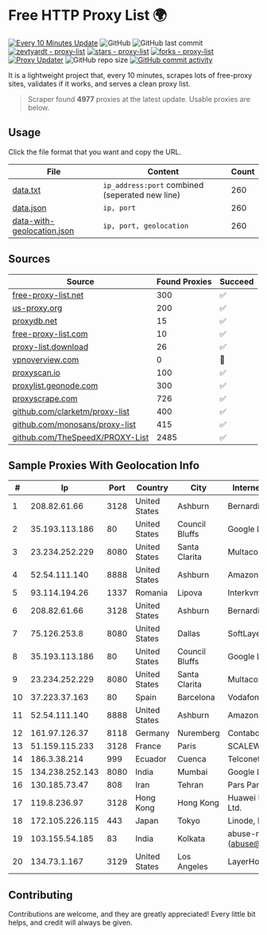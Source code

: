 
# Free HTTP Proxy List 🌍

[![Every 10 Minutes Update](https://github.com/mertguvencli/http-proxy-list/actions/workflows/main.yml/badge.svg?branch=main)](https://github.com/mertguvencli/http-proxy-list/actions/workflows/main.yml)
![GitHub](https://img.shields.io/github/license/mertguvencli/http-proxy-list)
![GitHub last commit](https://img.shields.io/github/last-commit/mertguvencli/http-proxy-list)
[![zevtyardt - proxy-list](https://img.shields.io/static/v1?label=zevtyardt&message=proxy-list&color=blue&logo=github)](https://github.com/zevtyardt/proxy-list "Go to GitHub repo")
[![stars - proxy-list](https://img.shields.io/github/stars/zevtyardt/proxy-list?style=social)](https://github.com/zevtyardt/proxy-list)
[![forks - proxy-list](https://img.shields.io/github/forks/zevtyardt/proxy-list?style=social)](https://github.com/zevtyardt/proxy-list)
[![Proxy Updater](https://github.com/zevtyardt/proxy-list/workflows/Proxy%20Updater/badge.svg)](https://github.com/zevtyardt/proxy-list/actions?query=workflow:"Proxy+Updater")
![GitHub repo size](https://img.shields.io/github/repo-size/zevtyardt/proxy-list)
[![GitHub commit activity](https://img.shields.io/github/commit-activity/m/zevtyardt/proxy-list?logo=commits)](https://github.com/zevtyardt/proxy-list/commits/main)

It is a lightweight project that, every 10 minutes, scrapes lots of free-proxy sites, validates if it works, and serves a clean proxy list.

> Scraper found **4977** proxies at the latest update. Usable proxies are below.

## Usage

Click the file format that you want and copy the URL.

|File|Content|Count|
|----|-------|-----|
|[data.txt](https://raw.githubusercontent.com/mertguvencli/http-proxy-list/main/proxy-list/data.txt)|`ip_address:port` combined (seperated new line)|260|
|[data.json](https://raw.githubusercontent.com/mertguvencli/http-proxy-list/main/proxy-list/data.json)|`ip, port`|260|
|[data-with-geolocation.json](https://raw.githubusercontent.com/mertguvencli/http-proxy-list/main/proxy-list/data-with-geolocation.json)|`ip, port, geolocation`|260|

## Sources

|Source|Found Proxies|Succeed|
|------|-------------|-------|
|[free-proxy-list.net](https://free-proxy-list.net)|300|✅|
|[us-proxy.org](https://www.us-proxy.org)|200|✅|
|[proxydb.net](http://proxydb.net)|15|✅|
|[free-proxy-list.com](https://free-proxy-list.com/?page=&port=&type%5B%5D=http&type%5B%5D=https&up_time=0&search=Search)|10|✅|
|[proxy-list.download](https://www.proxy-list.download/HTTP)|26|✅|
|[vpnoverview.com](https://vpnoverview.com/privacy/anonymous-browsing/free-proxy-servers)|0|🚫|
|[proxyscan.io](https://www.proxyscan.io)|100|✅|
|[proxylist.geonode.com](https://proxylist.geonode.com/api/proxy-list?limit=300&page=1&sort_by=lastChecked&sort_type=desc&protocols=http,https)|300|✅|
|[proxyscrape.com](https://api.proxyscrape.com/v2/?request=displayproxies&protocol=http&timeout=10000&country=all&ssl=all&anonymity=all)|726|✅|
|[github.com/clarketm/proxy-list](https://raw.githubusercontent.com/clarketm/proxy-list/master/proxy-list-raw.txt)|400|✅|
|[github.com/monosans/proxy-list](https://raw.githubusercontent.com/monosans/proxy-list/main/proxies/http.txt)|415|✅|
|[github.com/TheSpeedX/PROXY-List](https://raw.githubusercontent.com/TheSpeedX/PROXY-List/master/http.txt)|2485|✅|


## Sample Proxies With Geolocation Info

|#|Ip|Port|Country|City|Internet Service Provider|
|-|--|----|-------|----|-------------------------|
|1|208.82.61.66|3128|United States|Ashburn|Bernardi Sounds|
|2|35.193.113.186|80|United States|Council Bluffs|Google LLC|
|3|23.234.252.229|8080|United States|Santa Clarita|Multacom Corporation|
|4|52.54.111.140|8888|United States|Ashburn|Amazon.com, Inc.|
|5|93.114.194.26|1337|Romania|Lipova|Interkvm Host SRL|
|6|208.82.61.66|3128|United States|Ashburn|Bernardi Sounds|
|7|75.126.253.8|8080|United States|Dallas|SoftLayer|
|8|35.193.113.186|80|United States|Council Bluffs|Google LLC|
|9|23.234.252.229|8080|United States|Santa Clarita|Multacom Corporation|
|10|37.223.37.163|80|Spain|Barcelona|Vodafone Espana S.A.U.|
|11|52.54.111.140|8888|United States|Ashburn|Amazon.com, Inc.|
|12|161.97.126.37|8118|Germany|Nuremberg|Contabo GmbH|
|13|51.159.115.233|3128|France|Paris|SCALEWAY|
|14|186.3.38.214|999|Ecuador|Cuenca|Telconet S.A|
|15|134.238.252.143|8080|India|Mumbai|Google LLC|
|16|130.185.73.47|808|Iran|Tehran|Pars Parva System Ltd|
|17|119.8.236.97|3128|Hong Kong|Hong Kong|Huawei International Pte. Ltd.|
|18|172.105.226.115|443|Japan|Tokyo|Linode, LLC|
|19|103.155.54.185|83|India|Kolkata|abuse-mailbox: (abuse@pegasuswave.com)|
|20|134.73.1.167|3129|United States|Los Angeles|LayerHost|



## Contributing

Contributions are welcome, and they are greatly appreciated! Every
little bit helps, and credit will always be given.

